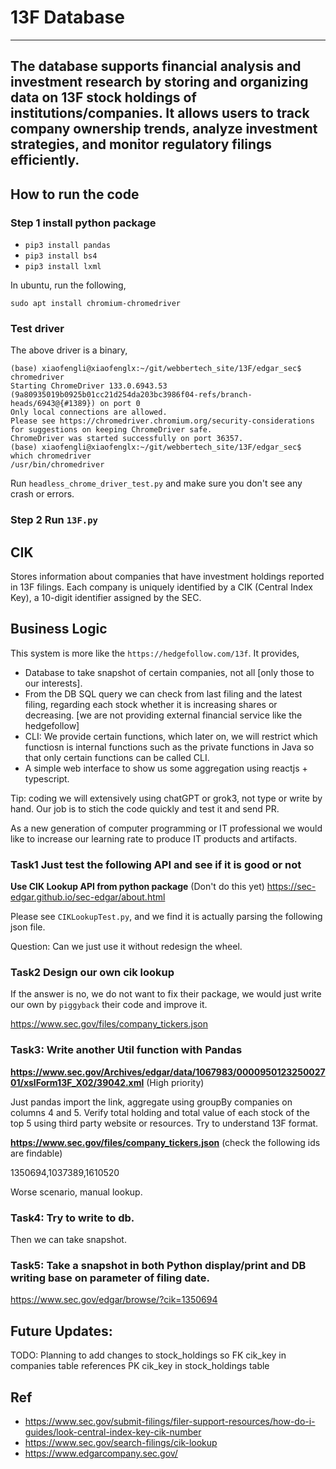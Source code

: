 # 13F Database

---------------------------------------------
The database supports financial analysis and investment research by storing and organizing data on 13F stock holdings of 
institutions/companies. It allows users to track company ownership trends, analyze investment strategies, and monitor regulatory 
filings efficiently.
---------------------------------------------

## How to run the code

### Step 1 install python package

* `pip3 install pandas`
* `pip3 install bs4`
* `pip3 install lxml`

In ubuntu, run the following,

`sudo apt install chromium-chromedriver`

### Test driver

The above driver is a binary,

```shell
(base) xiaofengli@xiaofenglx:~/git/webbertech_site/13F/edgar_sec$ chromedriver
Starting ChromeDriver 133.0.6943.53 (9a80935019b0925b01cc21d254da203bc3986f04-refs/branch-heads/6943@{#1389}) on port 0
Only local connections are allowed.
Please see https://chromedriver.chromium.org/security-considerations for suggestions on keeping ChromeDriver safe.
ChromeDriver was started successfully on port 36357.
(base) xiaofengli@xiaofenglx:~/git/webbertech_site/13F/edgar_sec$ which chromedriver
/usr/bin/chromedriver
```

Run `headless_chrome_driver_test.py` and make sure you don't see any crash or errors.

### Step 2 Run `13F.py`

## CIK

Stores information about companies that have investment holdings reported in 13F filings.
Each company is uniquely identified by a CIK (Central Index Key), a 10-digit identifier assigned by the SEC.

## Business Logic

This system is more like the `https://hedgefollow.com/13f`. It provides,

* Database to take snapshot of certain companies, not all [only those to our interests].
* From the DB SQL query we can check from last filing and the latest filing, regarding each stock whether it is increasing shares or decreasing. [we are not providing external financial service like the hedgefollow]
* CLI: We provide certain functions, which later on, we will restrict which functiosn is internal functions such as the private functions in Java so that only certain functions can be called CLI.
* A simple web interface to show us some aggregation using reactjs + typescript.

Tip: coding we will extensively using chatGPT or grok3, not type or write by hand. Our job is to stich the code quickly and test it and send PR.

As a new generation of computer programming or IT professional we would like to increase our learning rate to produce IT products and artifacts.

### Task1 Just test the following API and see if it is good or not

**Use CIK Lookup API from python package** (Don't do this yet)
https://sec-edgar.github.io/sec-edgar/about.html

Please see `CIKLookupTest.py`, and we find it is actually parsing the following json file.

Question: Can we just use it without redesign the wheel.

### Task2 Design our own cik lookup

If the answer is no, we do not want to fix their package, we would just write our own by `piggyback` their code and improve it.

https://www.sec.gov/files/company_tickers.json

### Task3: Write another Util function with Pandas 

**https://www.sec.gov/Archives/edgar/data/1067983/000095012325002701/xslForm13F_X02/39042.xml** (High priority)

Just pandas import the link, aggregate using groupBy companies on columns 4 and 5.
Verify total holding and total value of each stock of the top 5 using third party website or resources.
Try to understand 13F format.

**https://www.sec.gov/files/company_tickers.json** (check the following ids are findable)

1350694,1037389,1610520

Worse scenario, manual lookup.

### Task4: Try to write to db.

Then we can take snapshot.

### Task5: Take a snapshot in both Python display/print and DB writing base on parameter of filing date.

https://www.sec.gov/edgar/browse/?cik=1350694

**Future Updates:**
---------------------------------------------
TODO: Planning to add changes to stock_holdings so FK cik_key in companies table references PK cik_key in stock_holdings table

## Ref

- https://www.sec.gov/submit-filings/filer-support-resources/how-do-i-guides/look-central-index-key-cik-number
- https://www.sec.gov/search-filings/cik-lookup
- https://www.edgarcompany.sec.gov/